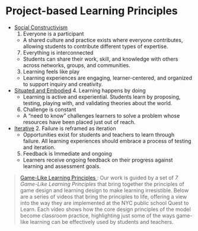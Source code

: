 # Project-based Learning Principles

- [Social Constructivism]()
  1. Everyone is a participant
    - A shared culture and practice exists where everyone contributes, allowing students to contribute different types of expertise.
  7. Everything is interconnected
    - Students can share their work, skill, and knowledge with others across networks, groups, and communities.
  3. Learning feels like play
    - Learning experiences are engaging, learner-centered, and organized to support inquiry and creativity.
- [Situated and Embodied]()
  4. Learning happens by doing
    - Learning is active and experiential. Students learn by proposing, testing, playing with, and validating theories about the world.
  6. Challenge is constant
    - A “need to know” challenges learners to solve a problem whose resources have been placed just out of reach.
- [Iterative]()
  2. Failure is reframed as iteration
    - Opportunities exist for students and teachers to learn through failure. All learning experiences should embrace a process of testing and iteration.
  5. Feedback is Immediate and ongoing
    - Learners receive ongoing feedback on their progress against learning and assessment goals.




> [Game-Like Learning Principles ](https://www.instituteofplay.org/gll-principles): Our work is guided by a set of _7 Game-Like Learning Principles_ that bring together the principles of game design and learning design to make learning irresistible. Below are a series of videos that bring the principles to life, offering a view into the way they are implemented at the NYC public school Quest to Learn. Each video shows how the core design principles of the model become classroom practice, highlighting just some of the ways game-like learning can be effectively used by students and teachers.













